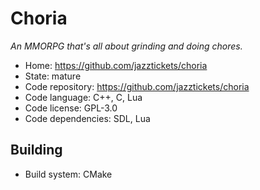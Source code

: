 # Choria

_An MMORPG that's all about grinding and doing chores._

- Home: https://github.com/jazztickets/choria
- State: mature
- Code repository: https://github.com/jazztickets/choria
- Code language: C++, C, Lua
- Code license: GPL-3.0
- Code dependencies: SDL, Lua

## Building

- Build system: CMake

